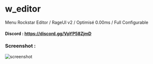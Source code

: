 # w_editor
Menu Rockstar Editor / RageUI v2 / Optimisé 0.00ms / Full Configurable

#### Discord : https://discord.gg/VpYP58ZjmD

### Screenshot :

![screenshot](https://cdn.discordapp.com/attachments/623931287056416799/947463606352642078/unknown.png)
